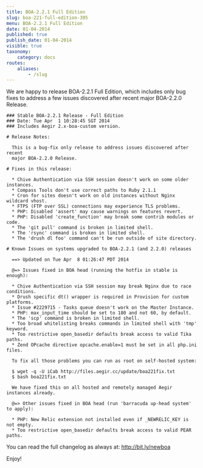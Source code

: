 ```yaml
---
title: BOA-2.2.1 Full Edition
slug: boa-221-full-edition-305
menu: BOA-2.2.1 Full Edition
date: 01-04-2014
published: true
publish_date: 01-04-2014
visible: true
taxonomy:
    category: docs
routes:
    aliases:
        - /slug
---
```


 We are happy to release BOA-2.2.1 Full Edition, which includes only bug fixes to address a few issues discovered after recent major BOA-2.2.0 Release.

 
    ### Stable BOA-2.2.1 Release - Full Edition
    ### Date: Tue Apr  1 10:28:45 SGT 2014
    ### Includes Aegir 2.x-boa-custom version.
    
    # Release Notes:
    
      This is a bug-fix only release to address issues discovered after recent
      major BOA-2.2.0 Release.
    
    # Fixes in this release:
    
      * Chive Authentication via SSH session doesn't work on some older instances.
      * Compass Tools don't use correct paths to Ruby 2.1.1
      * Cron for sites doesn't work on old instances without Nginx wildcard vhost.
      * FTPS (FTP over SSL) connections may experience TLS problems.
      * PHP: Disabled 'assert' may cause warnings on features revert.
      * PHP: Disabled 'create_function' may break some contrib modules or code.
      * The 'git pull' command is broken in limited shell.
      * The 'rsync' command is broken in limited shell.
      * The 'drush dl foo' command can't be run outside of site directory.
    
    # Known Issues on systems upgraded to BOA-2.2.1 (and 2.2.0) releases
    
      ==> Updated on Tue Apr  8 01:26:47 PDT 2014
    
      @=> Issues fixed in BOA head (running the hotfix in stable is enough):
    
      * Chive Authentication via SSH session may break Nginx due to race conditions.
      * Drush specific dt() wrapper is required in Provision for custom platforms.
      * Issue #2229715 - Tasks queue doesn't work on the Master Instance.
      * PHP: max_input_time should be set to 180 and not 60, by default.
      * The 'scp' command is broken in limited shell.
      * Too broad whitelisting breaks commands in limited shell with 'tmp' keyword.
      * Too restrictive open_basedir defaults break access to valid Tika paths.
      * Zend OPcache directive opcache.enable=1 must be set in all php.ini files.
    
      To fix all those problems you can run as root on self-hosted system:
    
      $ wget -q -U iCab http://files.aegir.cc/update/boa221fix.txt
      $ bash boa221fix.txt
    
      We have fixed this on all hosted and remotely managed Aegir instances already.
    
      @=> Other issues fixed in BOA head (run 'barracuda up-head system' to apply):
    
      * PHP: New Relic extension not installed even if _NEWRELIC_KEY is not empty.
      * Too restrictive open_basedir defaults break access to valid PEAR paths.
    


 You can read the full changelog as always at: http://bit.ly/newboa

Enjoy!